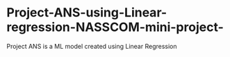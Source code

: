 # Project-ANS-using-Linear-regression-NASSCOM-mini-project-
Project ANS is a ML model created using Linear Regression 
